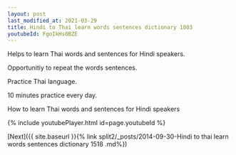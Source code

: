 ```yaml
---
layout: post
last_modified_at: 2021-03-29
title: Hindi to Thai learn words sentences dictionary 1003 
youtubeId: FgoIkHs0BZE
---
```

 
 
Helps to learn Thai words and sentences for Hindi speakers.

Opportunitiy to repeat the words sentences. 

Practice Thai language. 
 
10 minutes practice every day. 
 
How to learn Thai words and sentences for Hindi speakers 
 
{% include youtubePlayer.html id=page.youtubeId %}
 
 
[Next]({{ site.baseurl }}{% link  split2/_posts/2014-09-30-Hindi to thai learn words sentences dictionary 1518 .md%})
 
